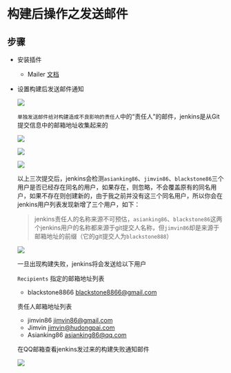 # 构建后操作之发送邮件

## 步骤
- 安装插件 
  - Mailer [文档](https://wiki.jenkins-ci.org/display/JENKINS/Mailer)

- 设置构建后发送邮件通知

  ![][emailSetting]

  `单独发送邮件给对构建造成不良影响的责任人`中的“责任人”的邮件，jenkins是从Git提交信息中的邮箱地址收集起来的
   
   ![][blackstone86User]

   ![][jimvin86User]

   ![][asianking86User]

   以上三次提交后，jenkins会检测`asianking86`、`jimvin86`、`blackstone86`三个用户是否已经存在同名的用户，如果存在，则忽略，不会覆盖原有的同名用户，如果不存在则创建新的，由于我之前并没有这三个同名用户，所以你会在jenkins用户列表发现新增了三个用户，如下：

   > jenkins责任人的名称来源不可预估，`asianking86`、`blackstone86`这两个jenkins用户的名称都来源于git提交人名称，但`jimvin86`却是来源于邮箱地址的前缀（它的git提交人为`blackstone888`）

   ![][jenkinsUsers]

   一旦出现构建失败，jenkins将会发送给以下用户

   `Recipients` 指定的邮箱地址列表
   - blackstone8866 <blackstone8866@gmail.com>

   责任人邮箱地址列表
   - jimvin86 <jimvin86@gmail.com>
   - Jimvin <jimvin@hudongpai.com>
   - Asianking86 <asianking86@qq.com>

   在QQ邮箱查看jenkins发过来的构建失败通知邮件

   ![][sendMailCount]

[emailSetting]: https://raw.githubusercontent.com/blackstone86/learn-jenkins/master/assets/email_setting.png
[asianking86User]: https://raw.githubusercontent.com/blackstone86/learn-jenkins/master/assets/asianking86_user.png
[jimvin86User]: https://raw.githubusercontent.com/blackstone86/learn-jenkins/master/assets/jimvin86_user.png
[blackstone86User]: https://raw.githubusercontent.com/blackstone86/learn-jenkins/master/assets/blackstone86_user.png
[jenkinsUsers]: https://raw.githubusercontent.com/blackstone86/learn-jenkins/master/assets/jenkins_users.png
[sendMailCount]: https://raw.githubusercontent.com/blackstone86/learn-jenkins/master/assets/send_mail_count.png